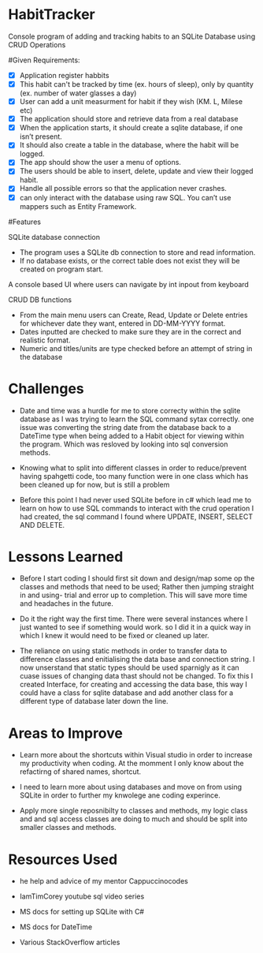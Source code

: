 # HabitTracker
Console program of adding and tracking habits to an SQLite Database using CRUD Operations

#Given Requirements:
- [x] Application register habbits
- [x] This habit can't be tracked by time (ex. hours of sleep), only by quantity (ex. number of water glasses a day)
- [x] User can add a unit measurment for habit if they wish (KM. L, Milese etc)
- [x] The application should store and retrieve data from a real database
- [x] When the application starts, it should create a sqlite database, if one isn’t present.
- [x] It should also create a table in the database, where the habit will be logged.
- [x] The app should show the user a menu of options.
- [x] The users should be able to insert, delete, update and view their logged habit.
- [x] Handle all possible errors so that the application never crashes.
- [x] can only interact with the database using raw SQL. You can’t use mappers such as Entity Framework.

#Features

SQLite database connection
 - The program uses a SQLite db connection to store and read information.
 - If no database exists, or the correct table does not exist they will be created on program start.

A console based UI where users can navigate by int inpout from keyboard



CRUD DB functions
  - From the main menu users can Create, Read, Update or Delete entries for whichever date they want, entered in DD-MM-YYYY format.
  - Dates inputted are checked to make sure they are in the correct and realistic format.
  - Numeric and titles/units are type checked before an attempt of string in the database

# Challenges 

- Date and time was a hurdle for me to store correcty within the sqlite database as I was trying to learn the SQL command sytax correctly.
  one issue was converting the string date from the database back to a DateTime type when being added to a Habit object for viewing within the program.
  Which was resloved by looking into sql conversion methods.
  
- Knowing what to split into different classes in order to reduce/prevent having spahgetti code, too many function were in one class which has been cleaned up for now,
  but is still a problem 
  
- Before this point I had never used SQLite before in c# which lead me to learn on how to use SQL commands to interact with the crud operation I had created,
  the sql command I found where UPDATE, INSERT, SELECT AND DELETE.

  
# Lessons Learned

  - Before I start coding I should first sit down and design/map some op the classes and methods that need to be used; Rather then jumping straight in and using-
    trial and error up to completion. This will save more time and headaches in the future.
    
  - Do it the right way the first time. There were several instances where I just wanted to see if something would work.
    so I did it in a quick way in which I knew it would need to be fixed or cleaned up later. 
    
  - The reliance on using static methods in order to transfer data to difference classes and enitialising the data base and connection string.
    I now unserstand that static types should be used sparnigly as it can cuase issues of changing data thast should not be changed. To fix this I created Interface,
    for creating and accessing the data base, this way I could have a class for sqlite database and add another class for a different type of database later down the line.
    
# Areas to Improve
    
  - Learn more about the shortcuts within Visual studio in order to increase my productivity when coding. At the momment I only know about the refactirng of shared names,
      shortcut.
    
  - I need to learn more about using databases and move on from using SQLite in order to further my knwolege ane coding experince.
    
  - Apply more single reposnibilty to classes and methods, my logic class and and sql access classes are doing to much and should be split into smaller classes
    and methods.
    
# Resources Used

  - he help and advice of my mentor Cappuccinocodes
  
  - IamTimCorey youtube sql video series 
  
  - MS docs for setting up SQLite with C#
  
  - MS docs for DateTime 
  
  - Various StackOverflow articles
      
